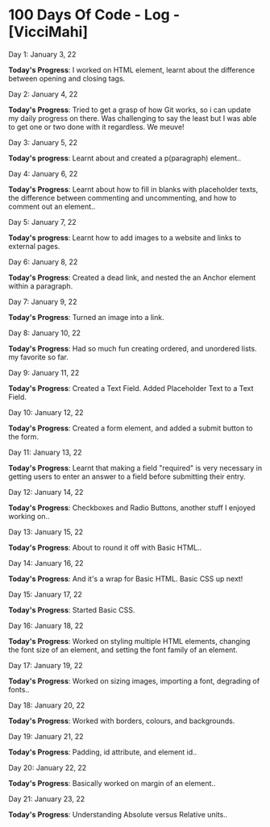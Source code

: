 # 100 Days Of Code - Log -  [VicciMahi]

Day 1: January 3, 22

**Today's Progress**: I worked on HTML element, learnt about the difference between opening and closing tags.

Day 2: January 4, 22

**Today's Progress**: Tried to get a grasp of how Git works, so i can update my daily progress on there. Was challenging to say the least but I was able to get one or two done with it regardless. We meuve!

Day 3: January 5, 22

**Today's progress**: Learnt about and created a p(paragraph) element..

Day 4: January 6, 22

**Today's Progress**: Learnt about how to fill in blanks with placeholder texts, the difference between commenting and uncommenting, and how to comment out an element..

Day 5: January 7, 22

**Today's progress**: Learnt how to add images to a website and links to external pages.

Day 6: January 8, 22

**Today's Progress**: Created a dead link, and nested the an Anchor element within a paragraph.

Day 7: January 9, 22

**Today's Progress**: Turned an image into a link.

Day 8: January 10, 22

**Today's Progress**: Had so much fun creating ordered, and unordered lists. my favorite so far.

Day 9: January 11, 22

**Today's Progress**: Created a Text Field. Added Placeholder Text to a Text Field.

Day 10: January 12, 22

**Today's Progress**: Created a form element, and added a submit button to the form.

Day 11: January 13, 22

**Today's Progress**: Learnt that making a field "required" is very necessary in getting users to enter an answer to a field before submitting their entry.

Day 12: January 14, 22

**Today's Progress**: Checkboxes and Radio Buttons, another stuff I enjoyed working on..

Day 13: January 15, 22

**Today's Progress**: About to round it off with Basic HTML..

Day 14: January 16, 22

**Today's Progress**: And it's a wrap for Basic HTML. Basic CSS up next!

Day 15: January 17, 22

**Today's Progress**: Started Basic CSS.

Day 16: January 18, 22

**Today's Progress**: Worked on styling multiple HTML elements, changing the font size of an element, and setting the font family of an element.

Day 17: January 19, 22

**Today's Progress**: Worked on sizing images, importing a font, degrading of fonts..

Day 18: January 20, 22

**Today's Progress**: Worked with borders, colours, and backgrounds.

Day 19: January 21, 22

**Today's Progress**: Padding, id attribute, and element id..

Day 20: January 22, 22

**Today's Progress**: Basically worked on margin of an element..

Day 21: January 23, 22

**Today's Progress**: Understanding Absolute versus Relative units..





